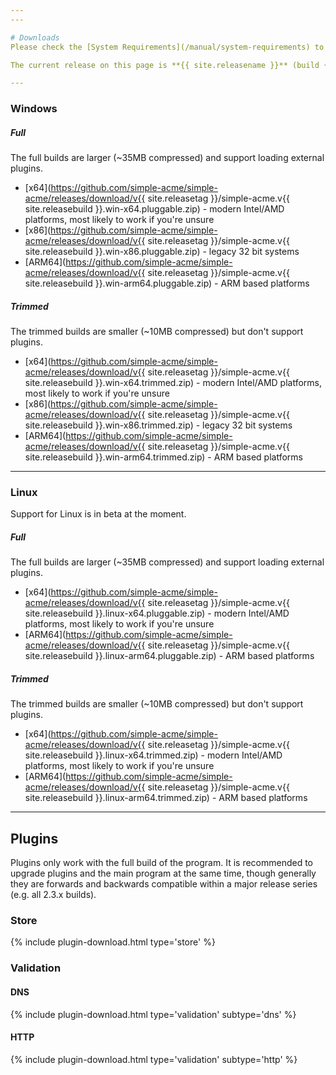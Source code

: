 ```yaml
---
---

# Downloads
Please check the [System Requirements](/manual/system-requirements) to see if your operating system is supported.

The current release on this page is **{{ site.releasename }}** (build {{ site.releasetag }}). Release notes and downloads for older versions can be obtained from [GitHub](https://github.com/simple-acme/simple-acme/releases/).

---
```


### Windows
##### Full
The full builds are larger (~35MB compressed) and support loading external plugins.
- [x64](https://github.com/simple-acme/simple-acme/releases/download/v{{ site.releasetag }}/simple-acme.v{{ site.releasebuild }}.win-x64.pluggable.zip) - modern Intel/AMD platforms, most likely to work if you're unsure
- [x86](https://github.com/simple-acme/simple-acme/releases/download/v{{ site.releasetag }}/simple-acme.v{{ site.releasebuild }}.win-x86.pluggable.zip) - legacy 32 bit systems
- [ARM64](https://github.com/simple-acme/simple-acme/releases/download/v{{ site.releasetag }}/simple-acme.v{{ site.releasebuild }}.win-arm64.pluggable.zip) - ARM based platforms

##### Trimmed
The trimmed builds are smaller (~10MB compressed) but don't support plugins.
- [x64](https://github.com/simple-acme/simple-acme/releases/download/v{{ site.releasetag }}/simple-acme.v{{ site.releasebuild }}.win-x64.trimmed.zip) - modern Intel/AMD platforms, most likely to work if you're unsure
- [x86](https://github.com/simple-acme/simple-acme/releases/download/v{{ site.releasetag }}/simple-acme.v{{ site.releasebuild }}.win-x86.trimmed.zip) - legacy 32 bit systems
- [ARM64](https://github.com/simple-acme/simple-acme/releases/download/v{{ site.releasetag }}/simple-acme.v{{ site.releasebuild }}.win-arm64.trimmed.zip) - ARM based platforms

---

### Linux
Support for Linux is in beta at the moment.
##### Full
The full builds are larger (~35MB compressed) and support loading external plugins.
- [x64](https://github.com/simple-acme/simple-acme/releases/download/v{{ site.releasetag }}/simple-acme.v{{ site.releasebuild }}.linux-x64.pluggable.zip) - modern Intel/AMD platforms, most likely to work if you're unsure
- [ARM64](https://github.com/simple-acme/simple-acme/releases/download/v{{ site.releasetag }}/simple-acme.v{{ site.releasebuild }}.linux-arm64.pluggable.zip) - ARM based platforms

##### Trimmed
The trimmed builds are smaller (~10MB compressed) but don't support plugins.
- [x64](https://github.com/simple-acme/simple-acme/releases/download/v{{ site.releasetag }}/simple-acme.v{{ site.releasebuild }}.linux-x64.trimmed.zip) - modern Intel/AMD platforms, most likely to work if you're unsure
- [ARM64](https://github.com/simple-acme/simple-acme/releases/download/v{{ site.releasetag }}/simple-acme.v{{ site.releasebuild }}.linux-arm64.trimmed.zip) - ARM based platforms

---

## Plugins
Plugins only work with the full build of the program. It is recommended to upgrade plugins and the main program at the same time, though generally they are forwards and backwards compatible within a major release series (e.g. all 2.3.x builds).

### Store
{% include plugin-download.html type='store' %}


### Validation
#### DNS
{% include plugin-download.html type='validation' subtype='dns' %}


#### HTTP
{% include plugin-download.html type='validation' subtype='http' %}


